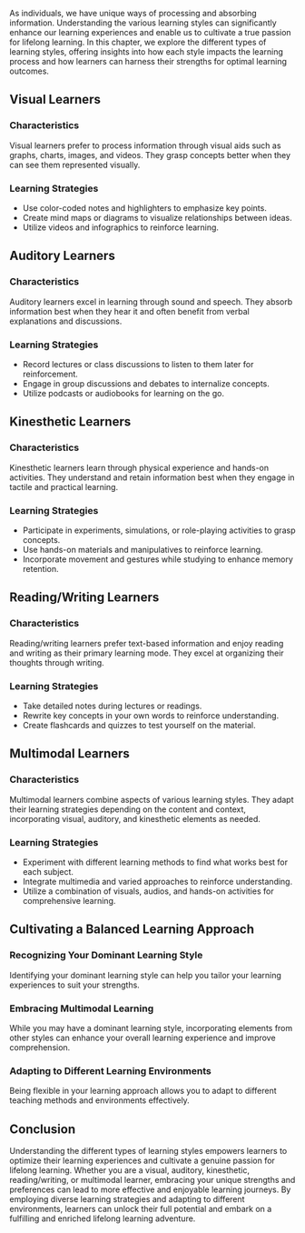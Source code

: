 
As individuals, we have unique ways of processing and absorbing information. Understanding the various learning styles can significantly enhance our learning experiences and enable us to cultivate a true passion for lifelong learning. In this chapter, we explore the different types of learning styles, offering insights into how each style impacts the learning process and how learners can harness their strengths for optimal learning outcomes.

## Visual Learners

### Characteristics

Visual learners prefer to process information through visual aids such as graphs, charts, images, and videos. They grasp concepts better when they can see them represented visually.

### Learning Strategies

- Use color-coded notes and highlighters to emphasize key points.
- Create mind maps or diagrams to visualize relationships between ideas.
- Utilize videos and infographics to reinforce learning.

## Auditory Learners

### Characteristics

Auditory learners excel in learning through sound and speech. They absorb information best when they hear it and often benefit from verbal explanations and discussions.

### Learning Strategies

- Record lectures or class discussions to listen to them later for reinforcement.
- Engage in group discussions and debates to internalize concepts.
- Utilize podcasts or audiobooks for learning on the go.

## Kinesthetic Learners

### Characteristics

Kinesthetic learners learn through physical experience and hands-on activities. They understand and retain information best when they engage in tactile and practical learning.

### Learning Strategies

- Participate in experiments, simulations, or role-playing activities to grasp concepts.
- Use hands-on materials and manipulatives to reinforce learning.
- Incorporate movement and gestures while studying to enhance memory retention.

## Reading/Writing Learners

### Characteristics

Reading/writing learners prefer text-based information and enjoy reading and writing as their primary learning mode. They excel at organizing their thoughts through writing.

### Learning Strategies

- Take detailed notes during lectures or readings.
- Rewrite key concepts in your own words to reinforce understanding.
- Create flashcards and quizzes to test yourself on the material.

## Multimodal Learners

### Characteristics

Multimodal learners combine aspects of various learning styles. They adapt their learning strategies depending on the content and context, incorporating visual, auditory, and kinesthetic elements as needed.

### Learning Strategies

- Experiment with different learning methods to find what works best for each subject.
- Integrate multimedia and varied approaches to reinforce understanding.
- Utilize a combination of visuals, audios, and hands-on activities for comprehensive learning.

## Cultivating a Balanced Learning Approach

### Recognizing Your Dominant Learning Style

Identifying your dominant learning style can help you tailor your learning experiences to suit your strengths.

### Embracing Multimodal Learning

While you may have a dominant learning style, incorporating elements from other styles can enhance your overall learning experience and improve comprehension.

### Adapting to Different Learning Environments

Being flexible in your learning approach allows you to adapt to different teaching methods and environments effectively.

## Conclusion

Understanding the different types of learning styles empowers learners to optimize their learning experiences and cultivate a genuine passion for lifelong learning. Whether you are a visual, auditory, kinesthetic, reading/writing, or multimodal learner, embracing your unique strengths and preferences can lead to more effective and enjoyable learning journeys. By employing diverse learning strategies and adapting to different environments, learners can unlock their full potential and embark on a fulfilling and enriched lifelong learning adventure.
